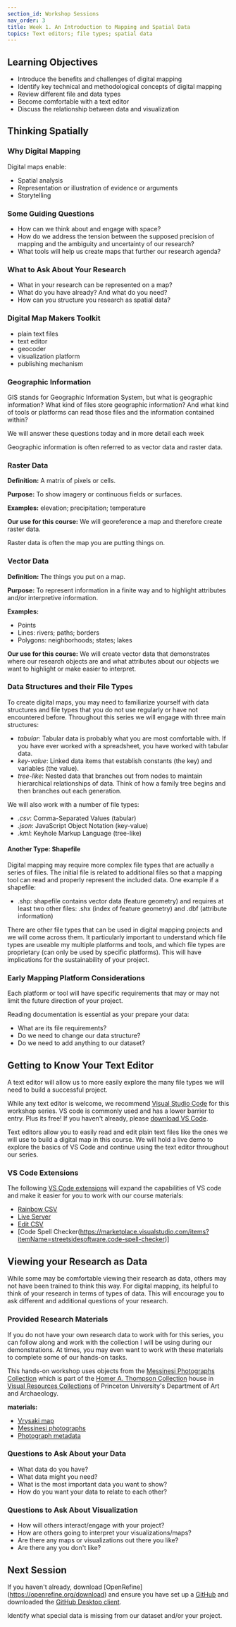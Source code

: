 ```yaml
---
section_id: Workshop Sessions
nav_order: 3
title: Week 1. An Introduction to Mapping and Spatial Data
topics: Text editors; file types; spatial data 
---
```


## Learning Objectives

- Introduce the benefits and challenges of digital mapping
- Identify key technical and methodological concepts of digital mapping
- Review different file and data types
- Become comfortable with a text editor
- Discuss the relationship between data and visualization

## Thinking Spatially

### Why Digital Mapping

Digital maps enable:

- Spatial analysis
- Representation or illustration of evidence or arguments
- Storytelling

### Some Guiding Questions

- How can we think about and engage with space?
- How do we address the tension between the supposed precision of mapping and the ambiguity and uncertainty of our research?
- What tools will help us create maps that further our research agenda?

### What to Ask About Your Research

- What in your research can be represented on a map?
- What do you have already? And what do you need?
- How can you structure you research as spatial data?

### Digital Map Makers Toolkit

- plain text files
- text editor
- geocoder
- visualization platform
- publishing mechanism

### Geographic Information

GIS stands for Geographic Information System, but what is geographic information? What kind of files store geographic information? And what kind of tools or platforms can read those files and the information contained within?

We will answer these questions today and in more detail each week

Geographic information is often referred to as vector data and raster data.

### Raster Data

**Definition:** A matrix of pixels or cells.

**Purpose:** To show imagery or continuous fields or surfaces.

**Examples:** elevation; precipitation; temperature

**Our use for this course:** We will georeference a map and therefore create raster data.

Raster data is often the map you are putting things on.

### Vector Data

**Definition:** The things you put on a map.

**Purpose:** To represent information in a finite way and to highlight attributes and/or interpretive information.

**Examples:**

- Points
- Lines: rivers; paths; borders
- Polygons: neighborhoods; states; lakes

**Our use for this course:** We will create vector data that demonstrates where our research objects are and what attributes about our objects we want to highlight or make easier to interpret.

### Data Structures and their File Types

To create digital maps, you may need to familiarize yourself with data structures and file types that you do not use regularly or have not encountered before. Throughout this series we will engage with three main structures:

- *tabular*: Tabular data is probably what you are most comfortable with. If you have ever worked with a spreadsheet, you have worked with tabular data.
- *key-value*: Linked data items that establish constants (the key) and variables (the value).
- *tree-like*: Nested data that branches out from nodes to maintain hierarchical relationships of data. Think of how a family tree begins and then branches out each generation.

We will also work with a number of file types: 

- *.csv*: Comma-Separated Values (tabular)
- *.json*: JavaScript Object Notation (key-value)
- *.kml*: Keyhole Markup Language (tree-like)

#### Another Type: Shapefile

Digital mapping may require more complex file types that are actually a series of files. The initial file is related to additional files so that a mapping tool can read and properly represent the included data. One example if a shapefile:

- .shp: shapefile contains vector data (feature geometry) and requires at least two other files: .shx (index of feature geometry) and .dbf (attribute information)

There are other file types that can be used in digital mapping projects and we will come across them. It particularly important to understand which file types are useable my multiple platforms and tools, and which file types are proprietary (can only be used by specific platforms). This will have implications for the sustainability of your project.

### Early Mapping Platform Considerations

Each platform or tool will have specific requirements that may or may not limit the future direction of your project.

Reading documentation is essential as your prepare your data:

- What are its file requirements?
- Do we need to change our data structure?
- Do we need to add anything to our dataset?

## Getting to Know Your Text Editor

A text editor will allow us to more easily explore the many file types we will need to build a successful project.

While any text editor is welcome, we recommend [Visual Studio Code](https://code.visualstudio.com/) for this workshop series. VS code is commonly used and has a lower barrier to entry. Plus its free! If you haven't already, please [download VS Code](https://code.visualstudio.com/Download).

Text editors allow you to easily read and edit plain text files like the ones we will use to build a digital map in this course. We will hold a live demo to explore the basics of VS Code and continue using the text editor throughout our series.

### VS Code Extensions

The following [VS Code extensions](https://code.visualstudio.com/docs/configure/extensions/extension-marketplace) will expand the capabilities of VS code and make it easier for you to work with our course materials:

- [Rainbow CSV](https://marketplace.visualstudio.com/items?itemName=mechatroner.rainbow-csv)
- [Live Server](https://marketplace.visualstudio.com/items?itemName=ritwickdey.LiveServer)
- [Edit CSV](https://marketplace.visualstudio.com/items?itemName=janisdd.vscode-edit-csv)
- [Code Spell Checker(https://marketplace.visualstudio.com/items?itemName=streetsidesoftware.code-spell-checker)]

## Viewing your Research as Data

While some may be comfortable viewing their research as data, others may not have been trained to think this way. For digital mapping, its helpful to think of your research in terms of types of data. This will encourage you to ask different and additional questions of your research.

### Provided Research Materials

If you do not have your own research data to work with for this series, you can follow along and work with the collection I will be using during our demonstrations. At times, you may even want to work with these materials to complete some of our hands-on tasks.

This hands-on workshop uses objects from the [Messinesi Photographs Collection](https://collections.visualresources.princeton.edu/Detail/collections/155) which is part of the [Homer A. Thompson Collection](https://collections.visualresources.princeton.edu/Detail/collections/58) house in [Visual Resources Collections](https://collections.visualresources.princeton.edu/) of Princeton University's Department of Art and Archaeology.

**materials:**

- [Vrysaki map](https://collections.visualresources.princeton.edu/Detail/objects/49422)
- [Messinesi photographs](https://collections.visualresources.princeton.edu/Detail/collections/155)
- [Photograph metadata](https://docs.google.com/spreadsheets/d/1vz_CAGkI6uHUDs2A5U6auAzxxVls_ulbuRFXydKnxeM/edit?usp=sharing)

### Questions to Ask About your Data

- What data do you have?
- What data might you need?
- What is the most important data you want to show?
- How do you want your data to relate to each other?

### Questions to Ask About Visualization

- How will others interact/engage with your project?
- How are others going to interpret your visualizations/maps?
- Are there any maps or visualizations out there you like?
- Are there any you don't like?

## Next Session

If you haven't already, download [OpenRefine] (https://openrefine.org/download) and ensure you have set up a [GitHub](https://github.com/) and downloaded the [GitHub Desktop client](https://github.com/apps/desktop).

Identify what special data is missing from our dataset and/or your project.